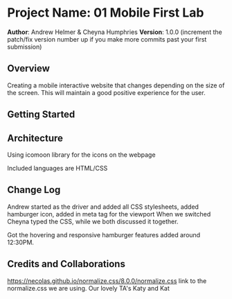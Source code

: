 
# Project Name: 01 Mobile First Lab

**Author**: Andrew Helmer & Cheyna Humphries
**Version**: 1.0.0 (increment the patch/fix version number up if you make more commits past your first submission)

## Overview
Creating a mobile interactive website that changes depending on the size of the screen.  This will maintain a good positive experience for the user. 

## Getting Started
<!-- What are the steps that a user must take in order to build this app on their own machine and get it running? -->

## Architecture

Using icomoon library for the icons on the webpage

Included languages are HTML/CSS

## Change Log
Andrew started as the driver and added all CSS stylesheets, added hamburger icon, added in meta tag for the viewport
When we switched Cheyna typed the CSS, while we both discussed it together.

Got the hovering and responsive hamburger features added around 12:30PM.

## Credits and Collaborations
https://necolas.github.io/normalize.css/8.0.0/normalize.css link to the normalize.css we are using.
Our lovely TA's Katy and Kat